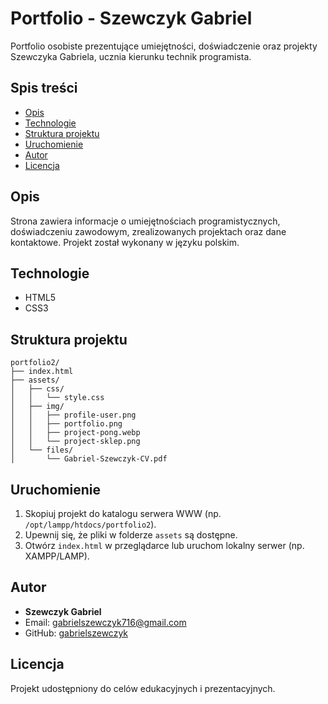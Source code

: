# Portfolio - Szewczyk Gabriel

Portfolio osobiste prezentujące umiejętności, doświadczenie oraz projekty Szewczyka Gabriela, ucznia kierunku technik programista.

## Spis treści

- [Opis](#opis)
- [Technologie](#technologie)
- [Struktura projektu](#struktura-projektu)
- [Uruchomienie](#uruchomienie)
- [Autor](#autor)
- [Licencja](#licencja)

## Opis

Strona zawiera informacje o umiejętnościach programistycznych, doświadczeniu zawodowym, zrealizowanych projektach oraz dane kontaktowe. Projekt został wykonany w języku polskim.

## Technologie

- HTML5
- CSS3

## Struktura projektu

```
portfolio2/
├── index.html
├── assets/
│   ├── css/
│   │   └── style.css
│   ├── img/
│   │   ├── profile-user.png
│   │   ├── portfolio.png
│   │   ├── project-pong.webp
│   │   └── project-sklep.png
│   └── files/
│       └── Gabriel-Szewczyk-CV.pdf
```

## Uruchomienie

1. Skopiuj projekt do katalogu serwera WWW (np. `/opt/lampp/htdocs/portfolio2`).
2. Upewnij się, że pliki w folderze `assets` są dostępne.
3. Otwórz `index.html` w przeglądarce lub uruchom lokalny serwer (np. XAMPP/LAMP).

## Autor

- **Szewczyk Gabriel**
- Email: [gabrielszewczyk716@gmail.com](mailto:gabrielszewczyk716@gmail.com)
- GitHub: [gabrielszewczyk](https://github.com/gabrielszewczyk)

## Licencja

Projekt udostępniony do celów edukacyjnych i prezentacyjnych.